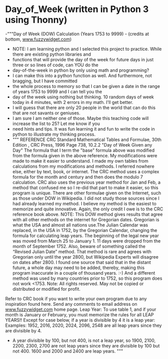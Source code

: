 # Day_of_Week  (written in Python 3 using Thonny)
-"""Day of Week (DOW) Calculation (Years 1753 to 9999) - (credits at bottom, www.fuzzywidget.com)
- NOTE:  I am learning python and I selected this project to practice.  While there are existing python libraries and 
- functions that will provide the day of the week for future days in just three or so lines of code, can YOU do the 
- day-of-the-week in python by only using math and programming?  
- I can make this into a python function as well.   And furthermore, not bragging, but I have committed
- the whole process to memory so that I can be given a date in the range of years 1753 to 9999 and I can tell you the
- day of the week using nothing but thinking.  10 random days of week today in 4 minutes, with 2 errors in my math.  I'll get better.
- I will guess that there are only 20 people in the world that can do this that are not savants or geniuses.  
- I am sure I am neither one of those.  Maybe this teaching code will increase the list to 25?  Let me know if you
- need hints and tips.  It was fun learning it and fun to write the code in python to illustrate my thinking process.
- """ REFERENCE
CRC Standard Mathematical Tables and Formulae, 30th Edition , CRC Press, 1996
Page 738, 10.2.2 "Day of Week Given any Day"
The formula that I term the "base" formula above was modified from the formula given in the above reference.
My modifications were made to make it easier to understand. I made my own tables from calculations from my
modifications and methods. I referred nowhere else, either by text, book, or internet. The CRC method uses a
complex formula for the month and century and then does the modulo 7 calculation. CRC also uses the previous year
method for Jan and Feb, a method that confused me so I re-did that part to make it easier, so this program is unique.
There are other formulae given on the Internet, such as those under DOW in Wikipedia. I did not study those sources since I
had already learned my method. I believe my method is the easiest to memorize and quite innovative. Again, the
only credit I owe is to the CRC reference book above.
NOTE: This DOW method gives results that agree with all other methods on the internet for
Gregorian dates. Gregorian is what the USA and almost all nations use.The Julian Calendar was replaced, in the USA in 1752,
by the Gregorian Calendar, changing the formula for calculating leap years. The beginning of the legal new year
was moved from March 25 to January 1.  11 days were dropped from the month of September 1752.
Also, beware of something called the “Revised Julian Date” method. That method is rare and agrees with Gregorian only until the
year 2800, but Wikipedia Experts will disagree on dates after 2800.  I found one source that said that in the distant
future, a whole day may need to be added, thereby, making this program inaccurate in a couple of thousand years. :-)
And a different method was used by many countries prior to 1752, so this program does not work <1753.
Note: All rights reserved. May not be copied or distributed or modified for profit.

Refer to CRC book if you want to write your own program due to any inspiration found here.
Send any comments to email address on www.fuzzywidget.com home page.
Leap Year:
To use table 1, and if your month is January or February, you must memorize
the rules for all LEAP YEARS!!
Except for case below, if a year is divisible by 4 it is a leap year:
Examples: 1952, 2016, 2020, 2024, 2096, 2548 are all leap years since they
are divisible by 4.
- A year divisible by 100, but not 400, is not a leap year, so
1900, 2100, 2200, 2300, 2700 are not leap years since they are
divisible by 100 but not 400. 1600 and 2000 and 2400 are leap years.
"""

